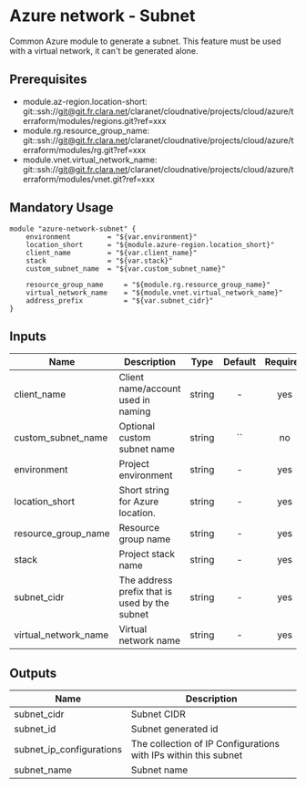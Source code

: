 # Azure network - Subnet

Common Azure module to generate a subnet.
This feature must be used with a virtual network, it can't be generated alone.

## Prerequisites

* module.az-region.location-short: git::ssh://git@git.fr.clara.net/claranet/cloudnative/projects/cloud/azure/terraform/modules/regions.git?ref=xxx
* module.rg.resource_group_name: git::ssh://git@git.fr.clara.net/claranet/cloudnative/projects/cloud/azure/terraform/modules/rg.git?ref=xxx
* module.vnet.virtual_network_name: git::ssh://git@git.fr.clara.net/claranet/cloudnative/projects/cloud/azure/terraform/modules/vnet.git?ref=xxx


## Mandatory Usage

```shell
module "azure-network-subnet" {
    environment         = "${var.environment}"
    location_short      = "${module.azure-region.location_short}" 
    client_name         = "${var.client_name}"
    stack               = "${var.stack}"
    custom_subnet_name  = "${var.custom_subnet_name}"

    resource_group_name     = "${module.rg.resource_group_name}"
    virtual_network_name    = "${module.vnet.virtual_network_name}"
    address_prefix          = "${var.subnet_cidr}"
}
```

## Inputs

| Name | Description | Type | Default | Required |
|------|-------------|:----:|:-----:|:-----:|
| client_name | Client name/account used in naming | string | - | yes |
| custom_subnet_name | Optional custom subnet name | string | `` | no |
| environment | Project environment | string | - | yes |
| location_short | Short string for Azure location. | string | - | yes |
| resource_group_name | Resource group name | string | - | yes |
| stack | Project stack name | string | - | yes |
| subnet_cidr | The address prefix that is used by the subnet | string | - | yes |
| virtual_network_name | Virtual network name | string | - | yes |

## Outputs

| Name | Description |
|------|-------------|
| subnet_cidr | Subnet CIDR |
| subnet_id | Subnet generated id |
| subnet_ip_configurations | The collection of IP Configurations with IPs within this subnet |
| subnet_name | Subnet name |
